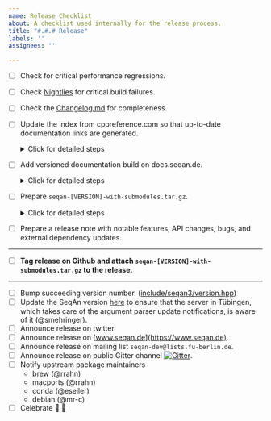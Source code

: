 ```yaml
---
name: Release Checklist
about: A checklist used internally for the release process.
title: "#.#.# Release"
labels: ''
assignees: ''

---
```


- [ ] Check for critical performance regressions.
- [ ] Check [Nightlies](https://cdash.seqan.de/index.php?project=SeqAn3) for critical build failures.
- [ ] Check the [Changelog.md](https://github.com/seqan/seqan3/blob/master/CHANGELOG.md) for completeness.
- [ ] Update the index from cppreference.com so that up-to-date documentation links are generated.
  <details><summary>Click for detailed steps</summary><br>

  Check for [new releases](https://github.com/PeterFeicht/cppreference-doc/releases) and update the link and hash
  in the [code base](https://github.com/seqan/seqan3/blob/b0b279689fa65c2431a5162f2d8acc3ca663f72d/test/documentation/seqan3-doxygen.cmake#L37).

  For the hash do

  ```
  wget -O- <link to html book> | sha256sum
  ```

  </details>
- [ ] Add versioned documentation build on docs.seqan.de.
  <details><summary>Click for detailed steps</summary>

  1. Build the documentation locally

  2. Create a #.#.# directory for the release in `/web/docs.seqan.de/htdocs/seqan/`

  3. Copy everything from the local build (`doc_usr/html/*`) into the directory.

  4. Alter the file `/web/docs.seqan.de/htdocs/index.html` with a link to the new documentation build.

  </details>
- [ ] Prepare `seqan-[VERSION]-with-submodules.tar.gz`.
  <details><summary>Click for detailed steps</summary><br>

  Make a fresh clone of the repository and recursively delete the `.git` directories.
  ```
  git clone https://github.com/seqan/seqan3.git
  cd seqan3
  git submodule init
  git submodule update
  rm -rdf .git submodules/sdsl-lite/.git submodules/range-v3/.git submodules/cereal/.git
  cd ..
  tar -czf seqan-<#.#.#>-with-submodules.tar.gz seqan3
  ```

  Note: Do not do `git clone -recurse-submodules https://github.com/seqan/seqan3.git` because it will recursively
  pull sub-submodules which we do not want!

  </details>
- [ ] Prepare a release note with notable features, API changes, bugs, and external dependency updates.

---

- [ ] **Tag release on Github and attach `seqan-[VERSION]-with-submodules.tar.gz` to the release.**

---

- [ ] Bump succeeding version number. ([include/seqan3/version.hpp](https://github.com/seqan/seqan3/blob/6391aaa014db4d04b8220a2041014295c4134f33/include/seqan3/version.hpp#L19-L24))
- [ ] Update the SeqAn version [here](https://github.com/OpenMS/usage_plots/blob/master/seqan_versions.txt) to ensure
      that the server in Tübingen, which takes care of the argument parser update notifications, is aware of it
      (@smehringer).
- [ ] Announce release on twitter.
- [ ] Announce release on [www.seqan.de](https://www.seqan.de).
- [ ] Announce release on mailing list `seqan-dev@lists.fu-berlin.de`.
- [ ] Announce release on public Gitter channel [![Gitter](https://badges.gitter.im/seqan/Lobby.svg)](https://gitter.im/seqan/Lobby?utm_source=badge&utm_medium=badge&utm_campaign=pr-badge).
- [ ] Notify upstream package maintainers
  - brew (@rrahn)
  - macports (@rrahn)
  - conda (@eseiler)
  - debian (@mr-c)
- [ ] Celebrate :tada: :beer:
